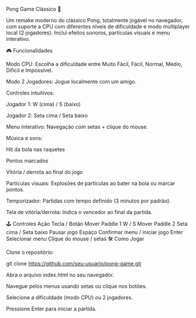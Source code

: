Pong Game Clássico 🏓

Um remake moderno do clássico Pong, totalmente jogável no navegador, com suporte a CPU com diferentes níveis de dificuldade e modo multiplayer local (2 jogadores). Inclui efeitos sonoros, partículas visuais e menu interativo.

🎮 Funcionalidades

Modo CPU: Escolha a dificuldade entre Muito Fácil, Fácil, Normal, Médio, Difícil e Impossível.

Modo 2 Jogadores: Jogue localmente com um amigo.

Controles intuitivos:

Jogador 1: W (cima) / S (baixo)

Jogador 2: Seta cima / Seta baixo

Menu interativo: Navegação com setas + clique do mouse.

Música e sons:

Hit da bola nas raquetes

Pontos marcados

Vitória / derrota ao final do jogo

Partículas visuais: Explosões de partículas ao bater na bola ou marcar pontos.

Temporizador: Partidas com tempo definido (3 minutos por padrão).

Tela de vitória/derrota: Indica o vencedor ao final da partida.

🕹️ Controles
Ação	Tecla / Botão
Mover Paddle 1	W / S
Mover Paddle 2	Seta cima / Seta baixo
Pausar jogo	Espaço
Confirmar menu / iniciar jogo	Enter
Selecionar menu	Clique do mouse / setas
🛠️ Como Jogar

Clone o repositório:

git clone https://github.com/seu-usuario/pong-game.git


Abra o arquivo index.html no seu navegador.

Navegue pelos menus usando setas ou clique nos botões.

Selecione a dificuldade (modo CPU) ou 2 jogadores.

Pressione Enter para iniciar a partida.